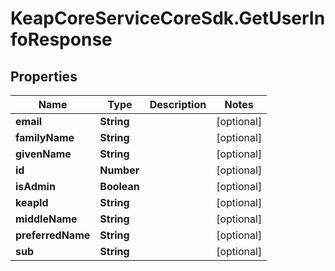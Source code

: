 # KeapCoreServiceCoreSdk.GetUserInfoResponse

## Properties

Name | Type | Description | Notes
------------ | ------------- | ------------- | -------------
**email** | **String** |  | [optional] 
**familyName** | **String** |  | [optional] 
**givenName** | **String** |  | [optional] 
**id** | **Number** |  | [optional] 
**isAdmin** | **Boolean** |  | [optional] 
**keapId** | **String** |  | [optional] 
**middleName** | **String** |  | [optional] 
**preferredName** | **String** |  | [optional] 
**sub** | **String** |  | [optional] 



